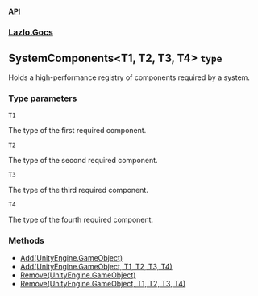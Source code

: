 #### [API](./API.md 'API')
### [Lazlo.Gocs](./API.md#Lazlo-Gocs 'Lazlo.Gocs')
## SystemComponents&lt;T1, T2, T3, T4&gt; `type`
Holds a high-performance registry of components required by a system.
### Type parameters

<a name='Lazlo-Gocs-SystemComponents-T1-_T2-_T3-_T4--T1'></a>
`T1`

The type of the first required component.

<a name='Lazlo-Gocs-SystemComponents-T1-_T2-_T3-_T4--T2'></a>
`T2`

The type of the second required component.

<a name='Lazlo-Gocs-SystemComponents-T1-_T2-_T3-_T4--T3'></a>
`T3`

The type of the third required component.

<a name='Lazlo-Gocs-SystemComponents-T1-_T2-_T3-_T4--T4'></a>
`T4`

The type of the fourth required component.
### Methods
- [Add(UnityEngine.GameObject)](./Lazlo-Gocs-SystemComponents-T1-_T2-_T3-_T4--Add(UnityEngine-GameObject).md 'Lazlo.Gocs.SystemComponents&lt;T1, T2, T3, T4&gt;.Add(UnityEngine.GameObject)')
- [Add(UnityEngine.GameObject, T1, T2, T3, T4)](./Lazlo-Gocs-SystemComponents-T1-_T2-_T3-_T4--Add(UnityEngine-GameObject-_T1-_T2-_T3-_T4).md 'Lazlo.Gocs.SystemComponents&lt;T1, T2, T3, T4&gt;.Add(UnityEngine.GameObject, T1, T2, T3, T4)')
- [Remove(UnityEngine.GameObject)](./Lazlo-Gocs-SystemComponents-T1-_T2-_T3-_T4--Remove(UnityEngine-GameObject).md 'Lazlo.Gocs.SystemComponents&lt;T1, T2, T3, T4&gt;.Remove(UnityEngine.GameObject)')
- [Remove(UnityEngine.GameObject, T1, T2, T3, T4)](./Lazlo-Gocs-SystemComponents-T1-_T2-_T3-_T4--Remove(UnityEngine-GameObject-_T1-_T2-_T3-_T4).md 'Lazlo.Gocs.SystemComponents&lt;T1, T2, T3, T4&gt;.Remove(UnityEngine.GameObject, T1, T2, T3, T4)')
